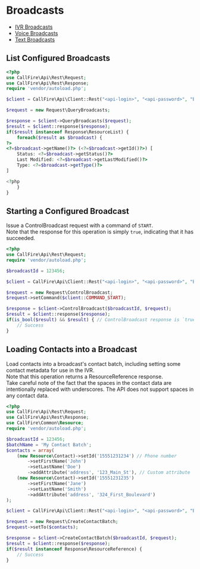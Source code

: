 Broadcasts
==========

* [IVR Broadcasts](broadcasts/01.ivr.md)
* [Voice Broadcasts](broadcasts/02.voice.md)
* [Text Broadcasts](broadcasts/03.text.md)

## List Configured Broadcasts

```php
<?php
use CallFire\Api\Rest\Request;
use CallFire\Api\Rest\Response;
require 'vendor/autoload.php';

$client = CallFire\Api\Client::Rest("<api-login>", "<api-password>", "Broadcast");

$request = new Request\QueryBroadcasts;

$response = $client->QueryBroadcasts($request);
$result = $client::response($response);
if($result instanceof Response\ResourceList) {
    foreach($result as $broadcast) {
?>
<?=$broadcast->getName()?> (<?=$broadcast->getId()?>) [
    Status: <?=$broadcast->getStatus()?>
    Last Modified: <?=$broadcast->getLastModified()?>
    Type: <?=$broadcast->getType()?>
]

<?php
    }
}
```

## Starting a Configured Broadcast

Issue a ControlBroadcast request with a command of `START`.  
Note that the response for this operation is simply `true`,
indicating that it has succeeded.

```php
<?php
use CallFire\Api\Rest\Request;
require 'vendor/autoload.php';

$broadcastId = 123456;

$client = CallFire\Api\Client::Rest("<api-login>", "<api-password>", "Broadcast");

$request = new Request\ControlBroadcast;
$request->setCommand($client::COMMAND_START);

$response = $client->ControlBroadcast($broadcastId, $request);
$result = $client::response($response);
if(is_bool($result) && $result) { // ControlBroadcast response is `true`
    // Success
}
```

## Loading Contacts into a Broadcast

Load contacts into a broadcast's contact batch, including
setting some contact metadata for use in the IVR.  
Note that this operation returns a ResourceReference response.  
Take careful note of the fact that the spaces in the contact
data are intentionally replaced with underscores. The API
does not support spaces in any contact data.

```php
<?php
use CallFire\Api\Rest\Request;
use CallFire\Api\Rest\Response;
use CallFire\Common\Resource;
require 'vendor/autoload.php';

$broadcastId = 123456;
$batchName = 'My Contact Batch';
$contacts = array(
    (new Resource\Contact)->setId('15551231234') // Phone number
        ->setFirstName('John')
        ->setLastName('Doe')
        ->addAttribute('address', '123_Main_St'), // Custom attribute
    (new Resource\Contact)->setId('15551231235')
        ->setFirstName('Jane')
        ->setLastName('Smith')
        ->addAttribute('address', '324_First_Boulevard')
);

$client = CallFire\Api\Client::Rest("<api-login>", "<api-password>", "Broadcast");

$request = new Request\CreateContactBatch;
$request->setTo($contacts);

$response = $client->CreateContactBatch($broadcastId, $request);
$result = $client::response($response);
if($result instanceof Response\ResourceReference) {
    // Success
}
```
